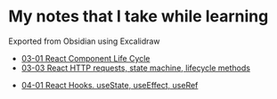 # My notes that I take while learning 
Exported from Obsidian using Excalidraw

* [03-01 React Component Life Cycle](https://github.com/skochdev/BohdanSkochii-2022/blob/master/Excalidraw/GOIT%2003-01%20React%20Component%20Lifecycle.excalidraw.png)
* [03-03 React HTTP requests, state machine, lifecycle methods](https://github.com/skochdev/react-notes/blob/master/Excalidraw/GOIT%2003-03%20HTTP%20requests.excalidraw.png)
- [04-01 React Hooks. useState, useEffect, useRef](https://github.com/skochdev/react-notes/blob/master/Excalidraw/04-01%20React%20Hooks%20.excalidraw.png)